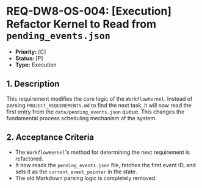 # REQ-DW8-OS-004: [Execution] Refactor Kernel to Read from `pending_events.json`

- **Priority:** [C]
- **Status:** [P]
- **Type:** Execution

## 1. Description

This requirement modifies the core logic of the `WorkflowKernel`. Instead of parsing `PROJECT_REQUIREMENTS.md` to find the next task, it will now read the first entry from the `data/pending_events.json` queue. This changes the fundamental process scheduling mechanism of the system.

## 2. Acceptance Criteria

- The `WorkflowKernel`'s method for determining the next requirement is refactored.
- It now reads the `pending_events.json` file, fetches the first event ID, and sets it as the `current_event_pointer` in the state.
- The old Markdown parsing logic is completely removed.
